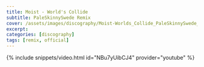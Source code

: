```yaml
---
title: Moist - World's Collide
subtitle: PaleSkinnySwede Remix
cover: /assets/images/discography/Moist-Worlds_Collide_PaleSkinnySwede_Remix/Moist-Worlds_Collide_PaleSkinnySwede_Remix.jpg
excerpt: 
categories: [discography]
tags: [remix, official]
---
```


{% include snippets/video.html id="NBu7yUibCJ4" provider="youtube" %}

